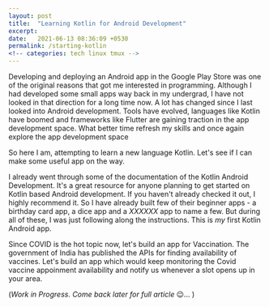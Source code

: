 ```yaml
---
layout: post
title:  "Learning Kotlin for Android Development"
excerpt: 
date:   2021-06-13 08:36:09 +0530
permalink: /starting-kotlin
<!-- categories: tech linux tmux -->
---
```


Developing and deploying an Android app in the Google Play Store was one of the original reasons that got me interested in programming. Although I had developed some small apps way back in my undergrad, I have not looked in that direction for a long time now. A lot has changed since I last looked into Android development. Tools have evolved, languages like Kotlin have boomed and frameworks like Flutter are gaining traction in the app development space. What better time refresh my skills and once again explore the app development space

So here I am, attempting to learn a new language Kotlin. Let's see if I can make some useful app on the way.

I already went through some of the documentation of the Kotlin Android Development. It's a great resource for anyone planning to get started on Kotlin based Android development. If you haven't already checked it out, I highly recommend it. So I have already built few of their beginner apps - a birthday card app, a dice app and a *XXXXXX* app to name a few. But during all of these, I was just following along the instructions. This is _my_ first Kotlin Android app.

Since COVID is the hot topic now, let's build an app for Vaccination. The government of India has published the APIs for finding availability of vaccines. Let's build an app which would keep monitoring the Covid vaccine appoinment availability and notify us whenever a slot opens up in your area.

(_Work in Progress. Come back later for full article_ 😉... )
